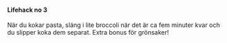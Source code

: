 #### Lifehack no 3

När du kokar pasta, släng i lite broccoli när det är ca fem minuter kvar och du slipper koka dem separat. Extra bonus för grönsaker!
